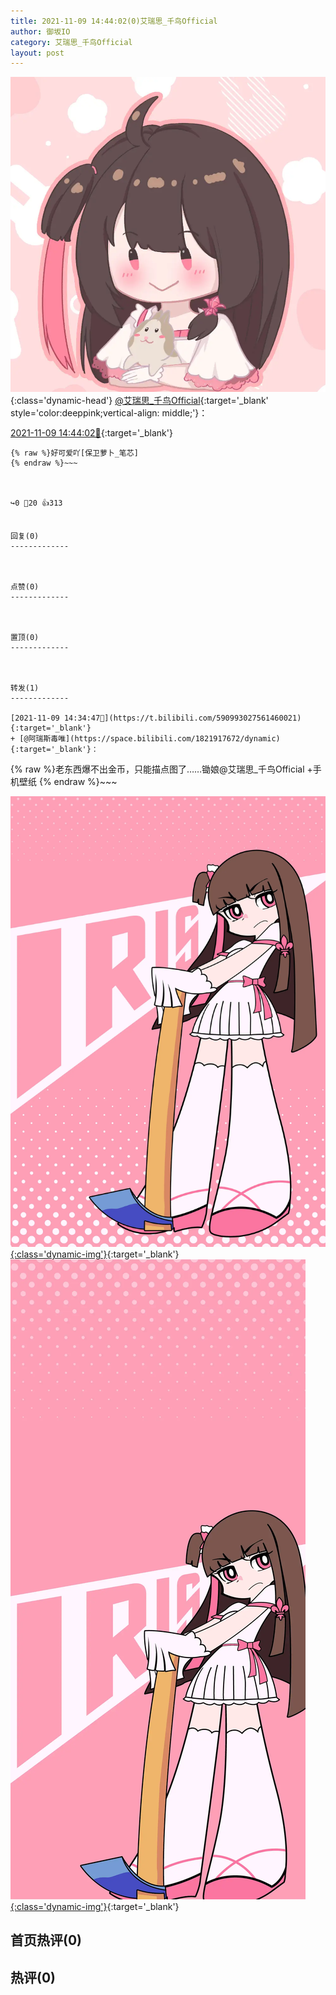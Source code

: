 ```yaml
---
title: 2021-11-09 14:44:02(0)艾瑞思_千鸟Official
author: 御坂IO
category: 艾瑞思_千鸟Official
layout: post
---
```


![img](/images/7e08840c56f251de28bdf766b647bd5fe9a5d50a.jpg){:class='dynamic-head'}
[@艾瑞思_千鸟Official](https://space.bilibili.com/1090010845/dynamic){:target='_blank' style='color:deeppink;vertical-align: middle;'}：

[2021-11-09 14:44:02🔗](https://t.bilibili.com/590995411266224276){:target='_blank'}

~~~
{% raw %}好可爱吖[保卫萝卜_笔芯]
{% endraw %}~~~



↪️0 💬20 👍313


回复(0)
-------------



点赞(0)
-------------



置顶(0)
-------------



转发(1)
-------------

[2021-11-09 14:34:47🔗](https://t.bilibili.com/590993027561460021){:target='_blank'}
+ [@阿瑞斯毒唯](https://space.bilibili.com/1821917672/dynamic){:target='_blank'}：
~~~
{% raw %}老东西爆不出金币，只能描点图了……锄娘@艾瑞思_千鸟Official   +手机壁纸
{% endraw %}~~~


[![img](/images/134c206410a3da26520e156747cfb6559f1fe1a1.jpg){:class='dynamic-img'}](/images/134c206410a3da26520e156747cfb6559f1fe1a1.jpg){:target='_blank'}
[![img](/images/017c0cffc5ec140d57953974ecdf365e6b884604.jpg){:class='dynamic-img'}](/images/017c0cffc5ec140d57953974ecdf365e6b884604.jpg){:target='_blank'}




首页热评(0)
-------------



热评(0)
-------------



